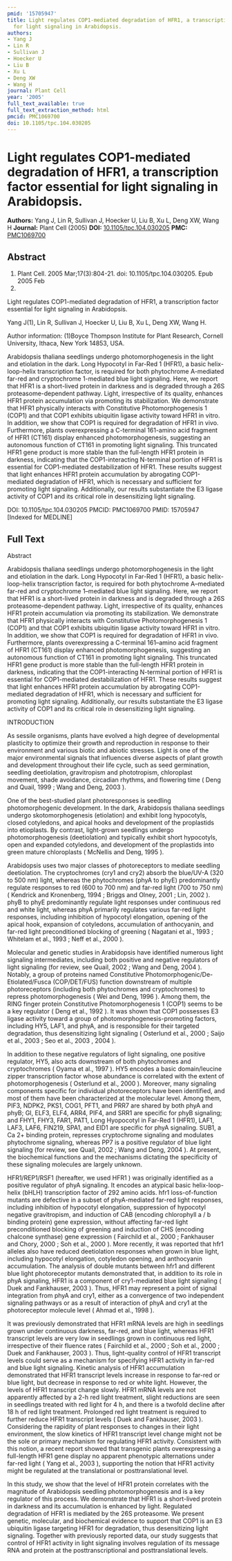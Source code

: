 ```yaml
---
pmid: '15705947'
title: Light regulates COP1-mediated degradation of HFR1, a transcription factor essential
  for light signaling in Arabidopsis.
authors:
- Yang J
- Lin R
- Sullivan J
- Hoecker U
- Liu B
- Xu L
- Deng XW
- Wang H
journal: Plant Cell
year: '2005'
full_text_available: true
full_text_extraction_method: html
pmcid: PMC1069700
doi: 10.1105/tpc.104.030205
---
```


# Light regulates COP1-mediated degradation of HFR1, a transcription factor essential for light signaling in Arabidopsis.
**Authors:** Yang J, Lin R, Sullivan J, Hoecker U, Liu B, Xu L, Deng XW, Wang H
**Journal:** Plant Cell (2005)
**DOI:** [10.1105/tpc.104.030205](https://doi.org/10.1105/tpc.104.030205)
**PMC:** [PMC1069700](https://www.ncbi.nlm.nih.gov/pmc/articles/PMC1069700/)

## Abstract

1. Plant Cell. 2005 Mar;17(3):804-21. doi: 10.1105/tpc.104.030205. Epub 2005 Feb 
10.

Light regulates COP1-mediated degradation of HFR1, a transcription factor 
essential for light signaling in Arabidopsis.

Yang J(1), Lin R, Sullivan J, Hoecker U, Liu B, Xu L, Deng XW, Wang H.

Author information:
(1)Boyce Thompson Institute for Plant Research, Cornell University, Ithaca, New 
York 14853, USA.

Arabidopsis thaliana seedlings undergo photomorphogenesis in the light and 
etiolation in the dark. Long Hypocotyl in Far-Red 1 (HFR1), a basic 
helix-loop-helix transcription factor, is required for both phytochrome 
A-mediated far-red and cryptochrome 1-mediated blue light signaling. Here, we 
report that HFR1 is a short-lived protein in darkness and is degraded through a 
26S proteasome-dependent pathway. Light, irrespective of its quality, enhances 
HFR1 protein accumulation via promoting its stabilization. We demonstrate that 
HFR1 physically interacts with Constitutive Photomorphogenesis 1 (COP1) and that 
COP1 exhibits ubiquitin ligase activity toward HFR1 in vitro. In addition, we 
show that COP1 is required for degradation of HFR1 in vivo. Furthermore, plants 
overexpressing a C-terminal 161-amino acid fragment of HFR1 (CT161) display 
enhanced photomorphogenesis, suggesting an autonomous function of CT161 in 
promoting light signaling. This truncated HFR1 gene product is more stable than 
the full-length HFR1 protein in darkness, indicating that the COP1-interacting 
N-terminal portion of HFR1 is essential for COP1-mediated destabilization of 
HFR1. These results suggest that light enhances HFR1 protein accumulation by 
abrogating COP1-mediated degradation of HFR1, which is necessary and sufficient 
for promoting light signaling. Additionally, our results substantiate the E3 
ligase activity of COP1 and its critical role in desensitizing light signaling.

DOI: 10.1105/tpc.104.030205
PMCID: PMC1069700
PMID: 15705947 [Indexed for MEDLINE]

## Full Text

Abstract

Arabidopsis thaliana seedlings undergo photomorphogenesis in the light and etiolation in the dark. Long Hypocotyl in Far-Red 1 (HFR1), a basic helix-loop-helix transcription factor, is required for both phytochrome A–mediated far-red and cryptochrome 1–mediated blue light signaling. Here, we report that HFR1 is a short-lived protein in darkness and is degraded through a 26S proteasome-dependent pathway. Light, irrespective of its quality, enhances HFR1 protein accumulation via promoting its stabilization. We demonstrate that HFR1 physically interacts with Constitutive Photomorphogenesis 1 (COP1) and that COP1 exhibits ubiquitin ligase activity toward HFR1 in vitro. In addition, we show that COP1 is required for degradation of HFR1 in vivo. Furthermore, plants overexpressing a C-terminal 161–amino acid fragment of HFR1 (CT161) display enhanced photomorphogenesis, suggesting an autonomous function of CT161 in promoting light signaling. This truncated HFR1 gene product is more stable than the full-length HFR1 protein in darkness, indicating that the COP1-interacting N-terminal portion of HFR1 is essential for COP1-mediated destabilization of HFR1. These results suggest that light enhances HFR1 protein accumulation by abrogating COP1-mediated degradation of HFR1, which is necessary and sufficient for promoting light signaling. Additionally, our results substantiate the E3 ligase activity of COP1 and its critical role in desensitizing light signaling.

INTRODUCTION

As sessile organisms, plants have evolved a high degree of developmental plasticity to optimize their growth and reproduction in response to their environment and various biotic and abiotic stresses. Light is one of the major environmental signals that influences diverse aspects of plant growth and development throughout their life cycle, such as seed germination, seedling deetiolation, gravitropism and phototropism, chloroplast movement, shade avoidance, circadian rhythms, and flowering time ( Deng and Quail, 1999 ; Wang and Deng, 2003 ).

One of the best-studied plant photoresponses is seedling photomorphogenic development. In the dark, Arabidopsis thaliana seedlings undergo skotomorphogenesis (etiolation) and exhibit long hypocotyls, closed cotyledons, and apical hooks and development of the proplastids into etioplasts. By contrast, light-grown seedlings undergo photomorphogenesis (deetiolation) and typically exhibit short hypocotyls, open and expanded cotyledons, and development of the proplastids into green mature chloroplasts ( McNellis and Deng, 1995 ).

Arabidopsis uses two major classes of photoreceptors to mediate seedling deetiolation. The cryptochromes (cry1 and cry2) absorb the blue/UV-A (320 to 500 nm) light, whereas the phytochromes (phyA to phyE) predominantly regulate responses to red (600 to 700 nm) and far-red light (700 to 750 nm) ( Kendrick and Kronenberg, 1994 ; Briggs and Olney, 2001 ; Lin, 2002 ). phyB to phyE predominantly regulate light responses under continuous red and white light, whereas phyA primarily regulates various far-red light responses, including inhibition of hypocotyl elongation, opening of the apical hook, expansion of cotyledons, accumulation of anthocyanin, and far-red light preconditioned blocking of greening ( Nagatani et al., 1993 ; Whitelam et al., 1993 ; Neff et al., 2000 ).

Molecular and genetic studies in Arabidopsis have identified numerous light signaling intermediates, including both positive and negative regulators of light signaling (for review, see Quail, 2002 ; Wang and Deng, 2004 ). Notably, a group of proteins named Constitutive Photomorphogenic/De-Etiolated/Fusca (COP/DET/FUS) function downstream of multiple photoreceptors (including both phytochromes and cryptochromes) to repress photomorphogenesis ( Wei and Deng, 1996 ). Among them, the RING finger protein Constitutive Photomorphogenesis 1 (COP1) seems to be a key regulator ( Deng et al., 1992 ). It was shown that COP1 possesses E3 ligase activity toward a group of photomorphogenesis-promoting factors, including HY5, LAF1, and phyA, and is responsible for their targeted degradation, thus desensitizing light signaling ( Osterlund et al., 2000 ; Saijo et al., 2003 ; Seo et al., 2003 , 2004 ).

In addition to these negative regulators of light signaling, one positive regulator, HY5, also acts downstream of both phytochromes and cryptochromes ( Oyama et al., 1997 ). HY5 encodes a basic domain/leucine zipper transcription factor whose abundance is correlated with the extent of photomorphogenesis ( Osterlund et al., 2000 ). Moreover, many signaling components specific for individual photoreceptors have been identified, and most of them have been characterized at the molecular level. Among them, PIF3, NDPK2, PKS1, COG1, PFT1, and PRR7 are shared by both phyA and phyB; GI, ELF3, ELF4, ARR4, PIF4, and SRR1 are specific for phyB signaling; and FHY1, FHY3, FAR1, PAT1, Long Hyopocotyl in Far-Red 1 (HFR1), LAF1, LAF3, LAF6, FIN219, SPA1, and EID1 are specific for phyA signaling. SUB1, a Ca 2+ binding protein, represses cryptochrome signaling and modulates phytochrome signaling, whereas PP7 is a positive regulator of blue light signaling (for review, see Quail, 2002 ; Wang and Deng, 2004 ). At present, the biochemical functions and the mechanisms dictating the specificity of these signaling molecules are largely unknown.

HFR1/REP1/RSF1 (hereafter, we used HFR1 ) was originally identified as a positive regulator of phyA signaling. It encodes an atypical basic helix-loop-helix (bHLH) transcription factor of 292 amino acids. hfr1 loss-of-function mutants are defective in a subset of phyA-mediated far-red light responses, including inhibition of hypocotyl elongation, suppression of hypocotyl negative gravitropism, and induction of CAB (encoding chlorophyll a / b binding protein) gene expression, without affecting far-red light preconditioned blocking of greening and induction of CHS (encoding chalcone synthase) gene expression ( Fairchild et al., 2000 ; Fankhauser and Chory, 2000 ; Soh et al., 2000 ). More recently, it was reported that hfr1 alleles also have reduced deetiolation responses when grown in blue light, including hypocotyl elongation, cotyledon opening, and anthocyanin accumulation. The analysis of double mutants between hfr1 and different blue light photoreceptor mutants demonstrated that, in addition to its role in phyA signaling, HFR1 is a component of cry1-mediated blue light signaling ( Duek and Fankhauser, 2003 ). Thus, HFR1 may represent a point of signal integration from phyA and cry1, either as a convergence of two independent signaling pathways or as a result of interaction of phyA and cry1 at the photoreceptor molecule level ( Ahmad et al., 1998 ).

It was previously demonstrated that HFR1 mRNA levels are high in seedlings grown under continuous darkness, far-red, and blue light, whereas HFR1 transcript levels are very low in seedlings grown in continuous red light, irrespective of their fluence rates ( Fairchild et al., 2000 ; Soh et al., 2000 ; Duek and Fankhauser, 2003 ). Thus, light-quality control of HFR1 transcript levels could serve as a mechanism for specifying HFR1 activity in far-red and blue light signaling. Kinetic analysis of HFR1 accumulation demonstrated that HFR1 transcript levels increase in response to far-red or blue light, but decrease in response to red or white light. However, the levels of HFR1 transcript change slowly. HFR1 mRNA levels are not apparently affected by a 2-h red light treatment, slight reductions are seen in seedlings treated with red light for 4 h, and there is a twofold decline after 18 h of red light treatment. Prolonged red light treatment is required to further reduce HFR1 transcript levels ( Duek and Fankhauser, 2003 ). Considering the rapidity of plant responses to changes in their light environment, the slow kinetics of HFR1 transcript level change might not be the sole or primary mechanism for regulating HFR1 activity. Consistent with this notion, a recent report showed that transgenic plants overexpressing a full-length HFR1 gene display no apparent phenotypic alternations under far-red light ( Yang et al., 2003 ), supporting the notion that HFR1 activity might be regulated at the translational or posttranslational level.

In this study, we show that the level of HFR1 protein correlates with the magnitude of Arabidopsis seedling photomorphogenesis and is a key regulator of this process. We demonstrate that HFR1 is a short-lived protein in darkness and its accumulation is enhanced by light. Regulated degradation of HFR1 is mediated by the 26S proteasome. We present genetic, molecular, and biochemical evidence to support that COP1 is an E3 ubiquitin ligase targeting HFR1 for degradation, thus desensitizing light signaling. Together with previously reported data, our study suggests that control of HFR1 activity in light signaling involves regulation of its message RNA and protein at the posttranscriptional and posttranslational levels.
